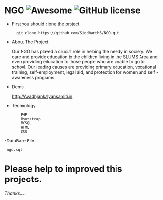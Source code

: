 
# NGO ![Awesome](https://awesome.re/badge-flat.svg) ![GitHub license](https://img.shields.io/badge/license-MIT-blue.svg)

- First you should clone the project.

   ``` 
     git clone https://github.com/Siddharth6/NGO.git
    ```

- About The Project.

	Our NGO has played a crucial role in helping the needy in society. We care and provide education to the children living in 
        the SLUMS Area and even providing education to those people who are unable to go to school. Our leading causes are providing primary education, 
        vocational training, self-employment, legal aid, and protection for women and self -awareness programs.
	
 - Demo 
 
    http://Avadhjankalyansamiti.in
  
- Technology.

        
          PHP
          Bootstrap
          MYSQL 
          HTML
          CSS     


-DataBase File.

     ngo.sql
     
# Please help to improved this projects.

###### Thanks.....		
